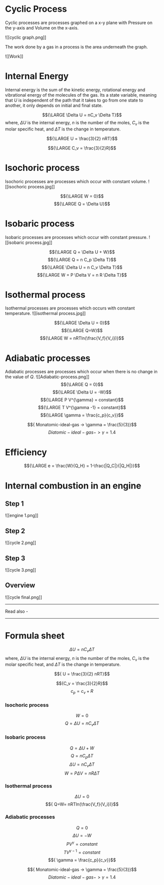 # Cyclic Process

Cyclic processes are processes graphed on a x-y plane with Pressure on the y-axis and Volume on the x-axis. 


![[cyclic graph.png]]

The work done by a gas in a process is the area underneath the graph.

![[Work]]

# Internal Energy

Internal energy is the sum of the kinetic energy, rotational energy and vibrational energy of the molecules of the gas. Its a state variable, meaning that *U* is independent of the path that it takes to go from one state to another, it only depends on initial and final state.

$${\LARGE \Delta U = nC_v \Delta T}$$
where, ${\Delta U}$ is the internal energy,
*n* is the number of the moles,
${C_v}$ is the molar specific heat, and
${\Delta T}$ is the change in temperature.

$${\LARGE U = \frac{3}{2} nRT}$$

$${\LARGE C_v = \frac{3}{2}R}$$

# Isochoric process
Isochoric processes are processes which occur with constant volume.
![[isochoric process.jpg]]

$${\LARGE W = 0}$$
$${\LARGE Q = \Delta U}$$

# Isobaric process
Isobaric processes are processes which occur with constant pressure.
![[isobaric process.jpg]]

$${\LARGE Q = \Delta U + W}$$
$${\LARGE Q = n C_p \Delta T}$$
$${\LARGE \Delta U = n C_v \Delta T}$$
$${\LARGE W = P \Delta V = n R \Delta T}$$

# Isothermal process
Isothermal processes are processes which occurs with constant temperature.
![[isothermal process.jpg]]

$${\LARGE \Delta U = 0}$$
$${\LARGE Q=W}$$
$${\LARGE W = nRTln(\frac{V_f}{V_i})}$$

# Adiabatic processes
Adiabatic processes are processes which occur when there is no change in the value of *Q*.
![[Adiabatic-process.png]]
$${\LARGE Q = 0}$$
$${\LARGE \Delta U = -W}$$
$${\LARGE P V^{\gamma} = constant}$$
$${\LARGE T V^{\gamma -1} = constant}$$
$${\LARGE \gamma = \frac{c_p}{c_v}}$$

$${ Monatomic-ideal-gas -> \gamma = \frac{5}{3}}$$
$${ Diatomic-ideal-gas -> \gamma = 1.4}$$

# Efficiency
$${\LARGE e = \frac{W}{Q_H} = 1-\frac{|Q_C|}{|Q_H|}}$$

# Internal combustion in an engine

## Step 1
![[engine 1.png]]

## Step 2
![[cycle 2.png]]

## Step 3
![[cycle 3.png]]

## Overview
![[cycle final.png]]



---
Read also - 

---

# Formula sheet
$${\Delta U = nC_v \Delta T}$$
where, ${\Delta U}$ is the internal energy,
*n* is the number of the moles,
${C_v}$ is the molar specific heat, and
${\Delta T}$ is the change in temperature.

$${ U = \frac{3}{2} nRT}$$

$${C_v = \frac{3}{2}R}$$
$${ c_p = c_v + R}$$

### Isochoric process

$${ W = 0}$$
$${ Q = \Delta U = nC_v \Delta T}$$


### Isobaric process

$${ Q = \Delta U + W}$$
$${ Q = n C_p \Delta T}$$
$${ \Delta U = n C_v \Delta T}$$
$${ W = P \Delta V = n R \Delta T}$$

### Isothermal process

$${ \Delta U = 0}$$
$${ Q=W= nRTln(\frac{V_f}{V_i})}$$

### Adiabatic processes

$${ Q = 0}$$
$${ \Delta U = -W}$$
$${P V^{\gamma} = constant}$$
$${ T V^{\gamma -1} = constant}$$
$${ \gamma = \frac{c_p}{c_v}}$$

$${ Monatomic-ideal-gas -> \gamma = \frac{5}{3}}$$
$${ Diatomic-ideal-gas -> \gamma = 1.4}$$


